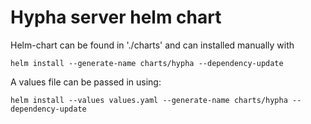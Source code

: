 # Hypha server helm chart

Helm-chart can be found in './charts' and can installed manually with

    helm install --generate-name charts/hypha --dependency-update

A values file can be passed in using:

    helm install --values values.yaml --generate-name charts/hypha --dependency-update
